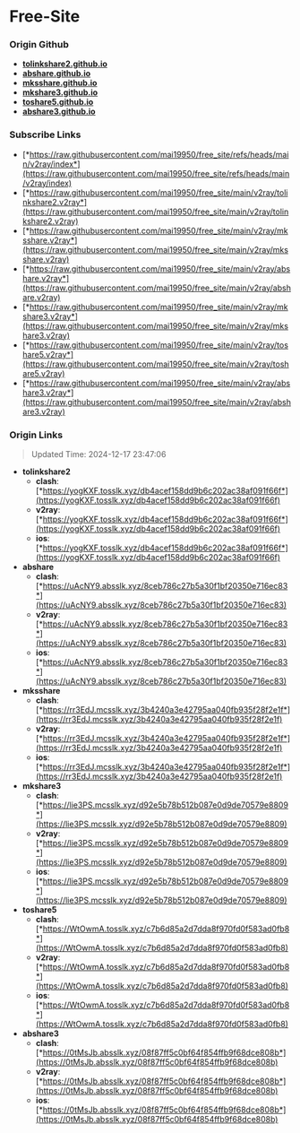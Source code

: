 # Free-Site

### Origin Github

- [**tolinkshare2.github.io**](https://github.com/tolinkshare2/tolinkshare2.github.io)
- [**abshare.github.io**](https://github.com/abshare/abshare.github.io)
- [**mksshare.github.io**](https://github.com/mksshare/mksshare.github.io)
- [**mkshare3.github.io**](https://github.com/mkshare3/mkshare3.github.io)
- [**toshare5.github.io**](https://github.com/toshare5/toshare5.github.io)
- [**abshare3.github.io**](https://github.com/abshare3/abshare3.github.io)

### Subscribe Links

- [*https://raw.githubusercontent.com/mai19950/free_site/refs/heads/main/v2ray/index*](https://raw.githubusercontent.com/mai19950/free_site/refs/heads/main/v2ray/index)
- [*https://raw.githubusercontent.com/mai19950/free_site/main/v2ray/tolinkshare2.v2ray*](https://raw.githubusercontent.com/mai19950/free_site/main/v2ray/tolinkshare2.v2ray)
- [*https://raw.githubusercontent.com/mai19950/free_site/main/v2ray/mksshare.v2ray*](https://raw.githubusercontent.com/mai19950/free_site/main/v2ray/mksshare.v2ray)
- [*https://raw.githubusercontent.com/mai19950/free_site/main/v2ray/abshare.v2ray*](https://raw.githubusercontent.com/mai19950/free_site/main/v2ray/abshare.v2ray)
- [*https://raw.githubusercontent.com/mai19950/free_site/main/v2ray/mkshare3.v2ray*](https://raw.githubusercontent.com/mai19950/free_site/main/v2ray/mkshare3.v2ray)
- [*https://raw.githubusercontent.com/mai19950/free_site/main/v2ray/toshare5.v2ray*](https://raw.githubusercontent.com/mai19950/free_site/main/v2ray/toshare5.v2ray)
- [*https://raw.githubusercontent.com/mai19950/free_site/main/v2ray/abshare3.v2ray*](https://raw.githubusercontent.com/mai19950/free_site/main/v2ray/abshare3.v2ray)

### Origin Links

> Updated Time: 2024-12-17 23:47:06

- **tolinkshare2**
  - **clash**: [*https://yogKXF.tosslk.xyz/db4acef158dd9b6c202ac38af091f66f*](https://yogKXF.tosslk.xyz/db4acef158dd9b6c202ac38af091f66f)
  - **v2ray**: [*https://yogKXF.tosslk.xyz/db4acef158dd9b6c202ac38af091f66f*](https://yogKXF.tosslk.xyz/db4acef158dd9b6c202ac38af091f66f)
  - **ios**: [*https://yogKXF.tosslk.xyz/db4acef158dd9b6c202ac38af091f66f*](https://yogKXF.tosslk.xyz/db4acef158dd9b6c202ac38af091f66f)
- **abshare**
  - **clash**: [*https://uAcNY9.absslk.xyz/8ceb786c27b5a30f1bf20350e716ec83*](https://uAcNY9.absslk.xyz/8ceb786c27b5a30f1bf20350e716ec83)
  - **v2ray**: [*https://uAcNY9.absslk.xyz/8ceb786c27b5a30f1bf20350e716ec83*](https://uAcNY9.absslk.xyz/8ceb786c27b5a30f1bf20350e716ec83)
  - **ios**: [*https://uAcNY9.absslk.xyz/8ceb786c27b5a30f1bf20350e716ec83*](https://uAcNY9.absslk.xyz/8ceb786c27b5a30f1bf20350e716ec83)
- **mksshare**
  - **clash**: [*https://rr3EdJ.mcsslk.xyz/3b4240a3e42795aa040fb935f28f2e1f*](https://rr3EdJ.mcsslk.xyz/3b4240a3e42795aa040fb935f28f2e1f)
  - **v2ray**: [*https://rr3EdJ.mcsslk.xyz/3b4240a3e42795aa040fb935f28f2e1f*](https://rr3EdJ.mcsslk.xyz/3b4240a3e42795aa040fb935f28f2e1f)
  - **ios**: [*https://rr3EdJ.mcsslk.xyz/3b4240a3e42795aa040fb935f28f2e1f*](https://rr3EdJ.mcsslk.xyz/3b4240a3e42795aa040fb935f28f2e1f)
- **mkshare3**
  - **clash**: [*https://lie3PS.mcsslk.xyz/d92e5b78b512b087e0d9de70579e8809*](https://lie3PS.mcsslk.xyz/d92e5b78b512b087e0d9de70579e8809)
  - **v2ray**: [*https://lie3PS.mcsslk.xyz/d92e5b78b512b087e0d9de70579e8809*](https://lie3PS.mcsslk.xyz/d92e5b78b512b087e0d9de70579e8809)
  - **ios**: [*https://lie3PS.mcsslk.xyz/d92e5b78b512b087e0d9de70579e8809*](https://lie3PS.mcsslk.xyz/d92e5b78b512b087e0d9de70579e8809)
- **toshare5**
  - **clash**: [*https://WtOwmA.tosslk.xyz/c7b6d85a2d7dda8f970fd0f583ad0fb8*](https://WtOwmA.tosslk.xyz/c7b6d85a2d7dda8f970fd0f583ad0fb8)
  - **v2ray**: [*https://WtOwmA.tosslk.xyz/c7b6d85a2d7dda8f970fd0f583ad0fb8*](https://WtOwmA.tosslk.xyz/c7b6d85a2d7dda8f970fd0f583ad0fb8)
  - **ios**: [*https://WtOwmA.tosslk.xyz/c7b6d85a2d7dda8f970fd0f583ad0fb8*](https://WtOwmA.tosslk.xyz/c7b6d85a2d7dda8f970fd0f583ad0fb8)
- **abshare3**
  - **clash**: [*https://0tMsJb.absslk.xyz/08f87ff5c0bf64f854ffb9f68dce808b*](https://0tMsJb.absslk.xyz/08f87ff5c0bf64f854ffb9f68dce808b)
  - **v2ray**: [*https://0tMsJb.absslk.xyz/08f87ff5c0bf64f854ffb9f68dce808b*](https://0tMsJb.absslk.xyz/08f87ff5c0bf64f854ffb9f68dce808b)
  - **ios**: [*https://0tMsJb.absslk.xyz/08f87ff5c0bf64f854ffb9f68dce808b*](https://0tMsJb.absslk.xyz/08f87ff5c0bf64f854ffb9f68dce808b)

